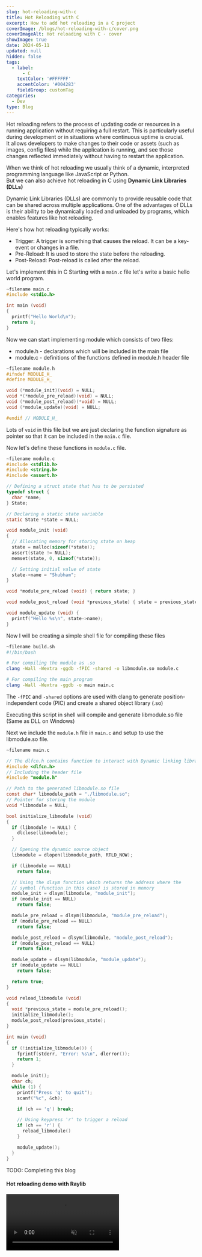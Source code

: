 ```yaml
---
slug: hot-reloading-with-c
title: Hot Reloading with C
excerpt: How to add hot reloading in a C project
coverImage: /blogs/hot-reloading-with-c/cover.png
coverImageAlt: Hot reloading with C - cover
showImage: true
date: 2024-05-11
updated: null
hidden: false
tags:
  - label:
      - C
    textColor: '#FFFFFF'
    accentColor: '#004283'
    fieldGroup: customTag
categories:
  - Dev
type: Blog
---
```


Hot reloading refers to the process of updating code or resources in a running application without requiring a full restart. This is particularly useful during development or in situations where continuous uptime is crucial.  
It allows developers to make changes to their code or assets (such as images, config files) while the application is running, and see those changes reflected immediately without having to restart the application.

When we think of hot reloading we usually think of a dynamic, interpreted programming language like JavaScript or Python.  
But we can also achieve hot reloading in C using **Dynamic Link Libraries (DLLs)**

Dynamic Link Libraries (DLLs) are commonly to provide reusable code that can be shared across multiple applications. One of the advantages of DLLs is their ability to be dynamically loaded and unloaded by programs, which enables features like hot reloading.

Here's how hot reloading typically works:

- Trigger: A trigger is something that causes the reload. It can be a key-event or changes in a file.
- Pre-Reload: It is used to store the state before the reloading.
- Post-Reload: Post-reload is called after the reload.

Let's implement this in C
Starting with a `main.c` file let's write a basic hello world program.

```c
~filename main.c
#include <stdio.h>

int main (void)
{
  printf("Hello World\n");
  return 0;
}
```

Now we can start implementing module which consists of two files:

- module.h - declarations which will be included in the main file
- module.c - definitions of the functions defined in module.h header file

```c
~filename module.h
#ifndef MODULE_H_
#define MODULE_H_

void (*module_init)(void) = NULL;
void *(*module_pre_reload)(void) = NULL;
void (*module_post_reload)(*void) = NULL;
void (*module_update)(void) = NULL;

#endif // MODULE_H_
```

Lots of `void` in this file but we are just declaring the function signature as pointer so that it can be included in the `main.c` file.

Now let's define these functions in `module.c` file.

```c
~filename module.c
#include <stdlib.h>
#include <string.h>
#include <assert.h>

// Defining a struct state that has to be persisted
typedef struct {
  char *name;
} State;

// Declaring a static state variable
static State *state = NULL;

void module_init (void)
{
  // Allocating memory for storing state on heap
  state = malloc(sizeof(*state));
  assert(state != NULL);
  memset(state, 0, sizeof(*state));

  // Setting initial value of state
  state->name = "Shubham";
}

void *module_pre_reload (void) { return state; }

void module_post_reload (void *previous_state) { state = previous_state; }

void module_update (void) {
  printf("Hello %s\n", state->name);
}

```

Now I will be creating a simple shell file for compiling these files

```sh
~filename build.sh
#!/bin/bash

# For compiling the module as .so
clang -Wall -Wextra -ggdb -fPIC -shared -o libmodule.so module.c

# For compiling the main program
clang -Wall -Wextra -ggdb -o main main.c
```

The `-fPIC` and `-shared` options are used with clang to generate position-independent code (PIC) and create a shared object library (.so)

Executing this script in shell will compile and generate libmodule.so file (Same as DLL on Windows)

Next we include the `module.h` file in `main.c` and setup to use the libmodule.so file.

```c
~filename main.c

// The dlfcn.h contains function to interact with Dynamic linking library
#include <dlfcn.h>
// Including the header file
#include "module.h"

// Path to the generated libmodule.so file
const char* libmodule_path = "./libmodule.so";
// Pointer for storing the module
void *libmodule = NULL;

bool initialize_libmodule (void)
{
  if (libmodule != NULL) {
    dlclose(libmodule);
  }

  // Opening the dynamic source object
  libmodule = dlopen(libmodule_path, RTLD_NOW);

  if (libmodule == NULL)
    return false;

  // Using the dlsym function which returns the address where the
  // symbol (function in this case) is stored in memory
  module_init = dlsym(libmodule, "module_init");
  if (module_init == NULL)
    return false;

  module_pre_reload = dlsym(libmodule, "module_pre_reload");
  if (module_pre_reload == NULL)
    return false;

  module_post_reload = dlsym(libmodule, "module_post_reload");
  if (module_post_reload == NULL)
    return false;

  module_update = dlsym(libmodule, "module_update");
  if (module_update == NULL)
    return false;

  return true;
}

void reload_libmodule (void)
{
  void *previous_state = module_pre_reload();
  initialize_libmodule();
  module_post_reload(previous_state);
}

int main (void)
{
  if (!initialize_libmodule()) {
    fprintf(stderr, "Error: %s\n", dlerror());
    return 1;
  }

  module_init();
  char ch;
  while (1) {
    printf("Press 'q' to quit");
    scanf("%c", &ch);

    if (ch == 'q') break;

    // Using keypress 'r' to trigger a reload
    if (ch == 'r') {
      reload_libmodule()
    }

    module_update();
  }
}
```

TODO: Completing this blog

#### Hot reloading demo with Raylib

<video controls muted loading="lazy">
  <source src="/videos/blogs/hot-reloading-with-c/raylib-test.mp4" type="video/mp4">
  <source src="/videos/blogs/hot-reloading-with-c/raylib-test.webm" type="video/webm">
  Your browser does not support the video tag.
</video>
